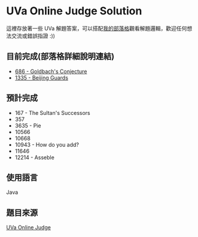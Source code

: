 # UVa Online Judge Solution

這裡存放著一些 UVa 解題答案，可以搭配[我的部落格](http://hvsimon-lin.logdown.com/)觀看解題邏輯，歡迎任何想法交流或錯誤指證 :))

## 目前完成(部落格詳細說明連結)

+ [686 - Goldbach's Conjecture](http://hvsimon-lin.logdown.com/posts/973380)
+ [1335 - Beijing Guards](http://hvsimon-lin.logdown.com/posts/944628-uva1335-beijing-guards)


## 預計完成

+ 167 - The Sultan's Successors
+ 357
+ 3635 - Pie
+ 10566
+ 10668
+ 10943 - How do you add?
+ 11646
+ 12214 - Asseble

## 使用語言

Java

## 題目來源

[UVa Online Judge](https://uva.onlinejudge.org/)
